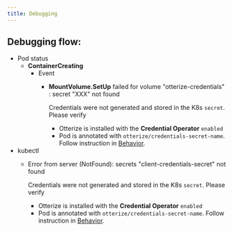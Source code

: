 ```yaml
---
title: Debugging
---
```


## Debugging flow:

- Pod status
  - **ContainerCreating**
    - Event
      - **MountVolume.SetUp** failed for volume "otterize-credentials" : secret "XXX" not found
      
          Credentials were not generated and stored in the K8s `secret`. Please verify
          - Otterize is installed with the **Credential Operator** `enabled`
          - Pod is annotated with `otterize/credentials-secret-name`. Follow instruction in [Behavior](/documentation/credential-operator/behavior).
- kubectl
  - Error from server (NotFound): secrets "client-credentials-secret" not found

    Credentials were not generated and stored in the K8s `secret`. Please verify
    - Otterize is installed with the **Credential Operator** `enabled`
    - Pod is annotated with `otterize/credentials-secret-name`. Follow instruction in [Behavior](/documentation/credential-operator/behavior).